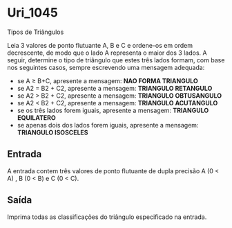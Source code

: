 # Uri_1045
Tipos de Triângulos

Leia 3 valores de ponto flutuante A, B e C e ordene-os em ordem decrescente, de modo que o lado A representa o maior dos 3 lados. A seguir, determine o tipo de triângulo que estes três lados formam, com base nos seguintes casos, sempre escrevendo uma mensagem adequada:

- se A ≥ B+C, apresente a mensagem: **NAO FORMA TRIANGULO**
- se A2 = B2 + C2, apresente a mensagem: **TRIANGULO RETANGULO**
- se A2 > B2 + C2, apresente a mensagem: **TRIANGULO OBTUSANGULO**
- se A2 < B2 + C2, apresente a mensagem: **TRIANGULO ACUTANGULO**
- se os três lados forem iguais, apresente a mensagem: **TRIANGULO EQUILATERO**
- se apenas dois dos lados forem iguais, apresente a mensagem: **TRIANGULO ISOSCELES**

## Entrada

A entrada contem três valores de ponto flutuante de dupla precisão A (0 < A) , B (0 < B) e C (0 < C).

## Saída

Imprima todas as classificações do triângulo especificado na entrada.
